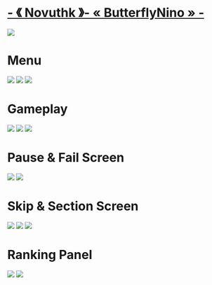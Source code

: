 # [-       《 Novuthk 》- « ButterflyNino »       -](https://www.mediafire.com/folder/5iehq0kyv20c1/ButterflyNino)
![]( https://i.imgur.com/4NQemaH.png )

# Menu
![]( https://i.imgur.com/nanq9lE.png )
![]( https://i.imgur.com/sCiCMO8.png )
![]( https://i.imgur.com/d9lhWCY.png )

# Gameplay
![]( https://i.imgur.com/N5lKWXl.png )
![]( https://i.imgur.com/WccpqNh.png )
![]( https://i.imgur.com/xqjLjxQ.png )

# Pause & Fail Screen
![]( https://i.imgur.com/fitdLdF.png )
![]( https://i.imgur.com/bfjLbo3.png )

# Skip & Section Screen
![]( https://i.imgur.com/f2wYR1Z.png )
![]( https://i.imgur.com/XqZahKx.png )
![]( https://i.imgur.com/tq63asq.png )

# Ranking Panel
![]( https://i.imgur.com/aDvlpC4.png )
![]( https://i.imgur.com/f90Z9f9.png )
